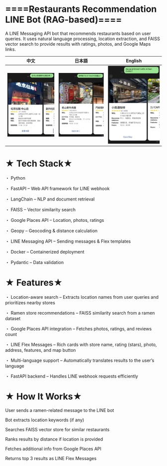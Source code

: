 ====Restaurants Recommendation LINE Bot (RAG-based)====
==================================================================================================================================================

A LINE Messaging API bot that recommends restaurants based on user queries.
It uses natural language processing, location extraction, and FAISS vector search to provide results with ratings, photos, and Google Maps links.

| 中文 | 日本語 | English |
|--------|------|---------|
| ![](images/14485_0.jpg) | ![](images/14484_0.jpg) | ![](images/14483_0.jpg) |

★ Tech Stack★ 
==================================================================================================================================================

・ Python

・ FastAPI – Web API framework for LINE webhook

・ LangChain – NLP and document retrieval

・ FAISS – Vector similarity search

・ Google Places API – Location, photos, ratings

・ Geopy – Geocoding & distance calculation

・ LINE Messaging API – Sending messages & Flex templates

・ Docker – Containerized deployment

・ Pydantic – Data validation

★ Features★ 
==================================================================================================================================================

・ Location-aware search – Extracts location names from user queries and prioritizes nearby stores

・ Ramen store recommendations – FAISS similarity search from a ramen dataset

・ Google Places API integration – Fetches photos, ratings, and reviews count

・ LINE Flex Messages – Rich cards with store name, rating (stars), photo, address, features, and map button

・ Multi-language support – Automatically translates results to the user’s language

・ FastAPI backend – Handles LINE webhook requests efficiently


★ How It Works★ 
==================================================================================================================================================

User sends a ramen-related message to the LINE bot

Bot extracts location keywords (if any)

Searches FAISS vector store for similar restaurants

Ranks results by distance if location is provided

Fetches additional info from Google Places API

Returns top 3 results as LINE Flex Messages
